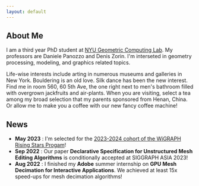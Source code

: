```yaml
---
layout: default
---
```


## About Me

I am a third year PhD student at [NYU Geometric Computing Lab](https://cims.nyu.edu/gcl/index.html). My professors are Daniele Panozzo and Denis Zorin. I'm interseted in geometry processing, modeling, and graphics related topics. 

Life-wise interests include arting in numerous museums and galleries in New York. Bouldering is an old love. Silk dance has been the new interest. Find me in room 560, 60
5th Ave, the one right next to men's bathroom filled with overgrown jackfruits and air-plants. When you are visiting, select a tea among my broad selection that my parents sponsored from Henan, China. Or allow me to make you a coffee with our new fancy coffee machine! 
<!--
some commented out stuff that wont show up 
-->

## News
* __May 2023__ : I'm selected for the [2023-2024 cohort of the WiGRAPH Rising Stars Progam](https://www.wigraph.org/)!
* __Sep 2022__ : Our paper **Declarative Specification for Unstructured Mesh Editing Algorithms** is conditionally accepted at SIGGRAPH ASIA 2023!
* __Aug 2022__ : I finished my **Adobe** summer internship on **GPU Mesh Decimation for Interactive Applications**. We achieved at least 15x speed-ups for mesh decimation algorithms!





